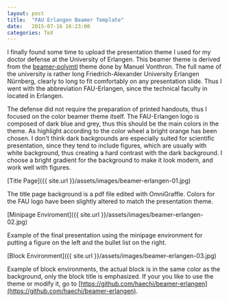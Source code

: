 ```yaml
---
layout: post
title:  "FAU Erlangen Beamer Template"
date:   2015-07-16 16:23:00
categories: TeX
---
```


I finally found some time to upload the presentation theme I used for my doctor defense at the University of Erlangen. This beamer theme is derived from the [beamer-polymtl](https://github.com/mvonthron/beamer-polymtl) theme done by Manuel Vonthron. The full name of the university is rather long Friedrich-Alexander University Erlangen Nürnberg, clearly to long to fit comfortably on any presentation slide. Thus I went with the abbreviation FAU-Erlangen, since the technical faculty in located in Erlangen.

The defense did not require the preparation of printed handouts, thus I focused on the color beamer theme itself. The FAU-Erlangen logo is composed of dark blue and grey, thus this should be the main colors in the theme. As highlight according to the color wheel a bright orange has been chosen. I don't think dark backgrounds are especially suited for scientific presentation, since they tend to include figures, which are usually with white background, thus creating a hard contrast with the dark background. I choose a bright gradient for the background to make it look modern, and work well with figures.

[Title Page]({{ site.url }}/assets/images/beamer-erlangen-01.jpg)

The title page background is a pdf file edited with OmniGraffle. Colors for the FAU logo have been slightly altered to match the presentation theme.

[Minipage Enviroment]({{ site.url }}/assets/images/beamer-erlangen-02.jpg)

Example of the final presentation using the minipage environment for putting a figure on the left and the bullet list on the right.

[Block Environment]({{ site.url }}/assets/images/beamer-erlangen-03.jpg)

Example of block environments, the actual block is in the same color as the background, only the block title is emphasized.
If your you like to use the theme or modify it, go to [https://github.com/haechi/beamer-erlangen](https://github.com/haechi/beamer-erlangen).
